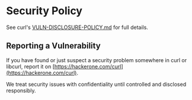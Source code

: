 <!--
Copyright (C) Daniel Stenberg, <daniel@haxx.se>, et al.
SPDX-License-Identifier: curl
-->
# Security Policy

See curl's
[VULN-DISCLOSURE-POLICY.md](https://github.com/curl/curl/blob/master/docs/VULN-DISCLOSURE-POLICY.md)
for full details.

## Reporting a Vulnerability

If you have found or just suspect a security problem somewhere in curl or libcurl,
report it on [https://hackerone.com/curl](https://hackerone.com/curl).

We treat security issues with confidentiality until controlled and disclosed responsibly.
